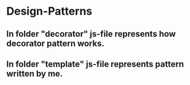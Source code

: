 # Design-Patterns

## In folder "decorator" js-file represents how decorator pattern works.

## In folder "template" js-file represents pattern written by me.
